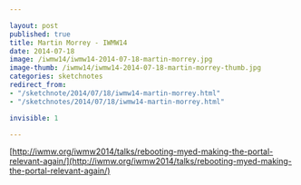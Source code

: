 ```yaml
---

layout: post
published: true
title: Martin Morrey - IWMW14
date: 2014-07-18
image: /iwmw14/iwmw14-2014-07-18-martin-morrey.jpg
image-thumb: /iwmw14/iwmw14-2014-07-18-martin-morrey-thumb.jpg
categories: sketchnotes
redirect_from:
- "/sketchnote/2014/07/18/iwmw14-martin-morrey.html"
- "/sketchnotes/2014/07/18/iwmw14-martin-morrey.html"

invisible: 1

---
```


[http://iwmw.org/iwmw2014/talks/rebooting-myed-making-the-portal-relevant-again/](http://iwmw.org/iwmw2014/talks/rebooting-myed-making-the-portal-relevant-again/)
